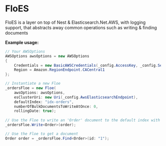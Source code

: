 # FloES
FloES is a layer on top of Nest &amp; Elasticsearch.Net.AWS, with logging support, that abstracts away common operations such as writing &amp; finding documents

**Example usage:**
````C#
// Your AWSOptions
AWSOptions awsOptions = new AWSOptions
{
    Credentials = new BasicAWSCredentials(_config.AccessKey, _config.SecretAccessKey),
    Region = Amazon.RegionEndpoint.CACentral1
};

// Instantiate a new Floe
_ordersFloe = new Floe(
    awsOptions: awsOptions,
    esClusterUri: new Uri(_config.AwsElasticsearchEndpoint),
    defaultIndex: "idx-orders",
    numberOfBulkDocumentsToWriteAtOnce: 0,
    rollingDate: true);
    
// Use the Floe to write an 'Order' document to the default index with a rolling date (e.g.: "idx-orders-2020-03-06")
_ordersFloe.Write<Order>(order);

// Use the Floe to get a document
Order order = _ordersFloe.Find<Order>(id: "1");
````
